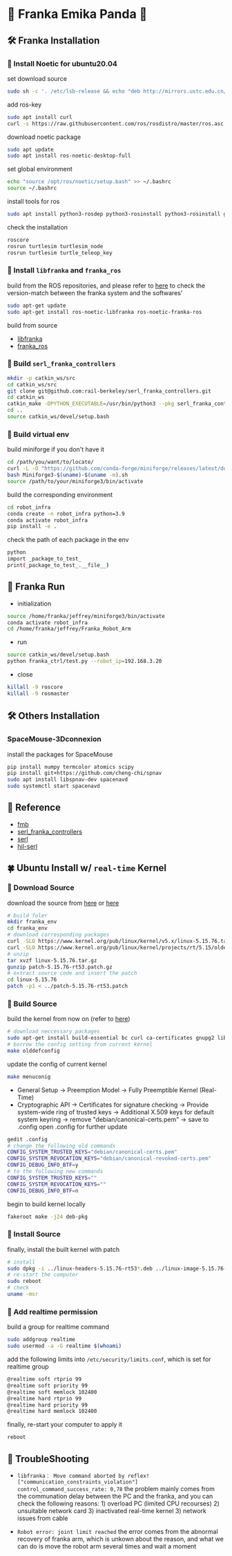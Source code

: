 # 🦾 Franka Emika Panda 🐼


## 🛠️ Franka Installation

### 🔧 Install Noetic for ubuntu20.04
set download source
```bash
sudo sh -c '. /etc/lsb-release && echo "deb http://mirrors.ustc.edu.cn/ros/ubuntu/ `lsb_release -cs` main" > /etc/apt/sources.list.d/ros-latest.list'
```
add ros-key
```bash
sudo apt install curl 
curl -s https://raw.githubusercontent.com/ros/rosdistro/master/ros.asc | sudo apt-key add -
```
download noetic package
```bash
sudo apt update
sudo apt install ros-noetic-desktop-full
```
set global environment
```bash
echo "source /opt/ros/noetic/setup.bash" >> ~/.bashrc 
source ~/.bashrc
```
install tools for ros
```bash
sudo apt install python3-rosdep python3-rosinstall python3-rosinstall generator python3-wstool build-essential
```
check the installation
```bash
roscore
rosrun turtlesim turtlesim_node
rosrun turtlesim turtle_teleop_key
```

### 🔧 Install `libfranka` and `franka_ros`
build from the ROS repositories, and please refer to [here](https://www.franka.io/docs/compatibility.html) to check the version-match between the franka system and the softwares'
```bash
sudo apt-get update
sudo apt-get install ros-noetic-libfranka ros-noetic-franka-ros
```
build from source
* [libfranka](https://github.com/frankaemika/libfranka/blob/main/README.md)
* [franka_ros](https://frankaemika.github.io/docs/installation_linux.html#building-the-ros-packages)

### 🔧 Build `serl_franka_controllers`
```bash
mkdir -p catkin_ws/src
cd catkin_ws/src
git clone git@github.com:rail-berkeley/serl_franka_controllers.git
cd catkin_ws
catkin_make -DPYTHON_EXECUTABLE=/usr/bin/python3 --pkg serl_franka_controllers
cd ..
source catkin_ws/devel/setup.bash
```

### 🔧 Build virtual env
build miniforge if you don't have it
```bash
cd /path/you/want/to/locate/
curl -L -O "https://github.com/conda-forge/miniforge/releases/latest/download/Miniforge3-$(uname)-$(uname -m).sh"
bash Miniforge3-$(uname)-$(uname -m).sh
source /path/to/your/miniforge3/bin/activate
```

build the corresponding environment
```bash
cd robot_infra
conda create -n robot_infra python=3.9
conda activate robot_infra
pip install -e .
```

check the path of each package in the env
```bash
python
import _package_to_test_
print(_package_to_test_.__file__)
```


## 🚗 Franka Run
* initialization
```bash
source /home/franka/jeffrey/miniforge3/bin/activate
conda activate robot_infra
cd /home/franka/jeffrey/Franka_Robot_Arm
```
* run
```bash
source catkin_ws/devel/setup.bash
python franka_ctrl/test.py --robot_ip=192.168.3.20
```
* close
```bash
killall -9 roscore
killall -9 rosmaster
```


## 🛠️ Others Installation

### SpaceMouse-3Dconnexion
install the packages for SpaceMouse
```bash
pip install numpy termcolor atomics scipy
pip install git+https://github.com/cheng-chi/spnav
sudo apt install libspnav-dev spacenavd
sudo systemctl start spacenavd
```


## 📖 Reference
* [fmb](https://github.com/rail-berkeley/fmb/tree/main)
* [serl_franka_controllers](https://github.com/rail-berkeley/serl_franka_controllers)
* [serl](https://github.com/rail-berkeley/serl)
* [hil-serl](https://github.com/rail-berkeley/hil-serl)


## 🍀 Ubuntu Install w/ `real-time` Kernel

### 🔧 Download Source 
download the source from [here](https://www.kernel.org/pub/linux/kernel/) or [here](https://www.franka.cn/FCI/installation_linux.html#setting-up-the-real-time-kernel)
```bash
# build foler
mkdir franka_env
cd franka_env
# download corresponding packages
curl -SLO https://www.kernel.org/pub/linux/kernel/v5.x/linux-5.15.76.tar.gz
curl -SLO https://www.kernel.org/pub/linux/kernel/projects/rt/5.15/older/patch-5.15.76-rt53.patch.gz
# unzip
tar xvzf linux-5.15.76.tar.gz
gunzip patch-5.15.76-rt53.patch.gz
# extract source code and insert the patch
cd linux-5.15.76
patch -p1 < ../patch-5.15.76-rt53.patch
```

### 🔧 Build Source
build the kernel from now on (refer to [here](https://blog.csdn.net/tiboyang/article/details/127700249))
```bash
# download neccessary packages
sudo apt-get install build-essential bc curl ca-certificates gnupg2 libssl-dev lsb-release libelf-dev bison flex dwarves zstd libncurses-dev
# borrow the config setting from current kernel
make olddefconfig
```
update the config of current kernel
```bash
make menuconig
```
* General Setup -> Preemption Model -> Fully Preemptible Kernel (Real-Time)
* Cryptographic API -> Certificates for signature checking -> Provide system-wide ring of trusted keys -> Additional X.509 keys for default system keyring -> remove  "debian/canonical-certs.pem" -> save to .config
open .config for further update
```bash
gedit .config
# change the following old commands
CONFIG_SYSTEM_TRUSTED_KEYS="debian/canonical-certs.pem"
CONFIG_SYSTEM_REVOCATION_KEYS="debian/canonical-revoked-certs.pem"
CONFIG_DEBUG_INFO_BTF=y
# to the following new commands
CONFIG_SYSTEM_TRUSTED_KEYS=""
CONFIG_SYSTEM_REVOCATION_KEYS=""
CONFIG_DEBUG_INFO_BTF=n
```
begin to build kernel locally
```bash
fakeroot make -j24 deb-pkg
```

### 🔧 Install Source
finally, install the built kernel with patch
```bash
# install
sudo dpkg -i ../linux-headers-5.15.76-rt53*.deb ../linux-image-5.15.76-rt53*.deb
# re-start the computer
sudo reboot
# check
uname -msr
```

### 🔧 Add realtime permission
build a group for realtime command
```bash
sudo addgroup realtime
sudo usermod -a -G realtime $(whoami)
```
add the following limits into `/etc/security/limits.conf`, which is set for realtime group
```bash
@realtime soft rtprio 99
@realtime soft priority 99
@realtime soft memlock 102400
@realtime hard rtprio 99
@realtime hard priority 99
@realtime hard memlock 102400
```
finally, re-start your computer to apply it
```bash
reboot
```


## 🤔 TroubleShooting

* `libfranka： Move command aborted by reflex! ["communication_constraints_violation"] control_command_success_rate: 0,78`
the problem mainly comes from the communation delay between the PC and the franka, and you can check the following reasons: 1) overload PC (limited CPU recourses) 2) unsuitable network card 3) inactivated real-time kernel 3) network issues from cable

* `Robot error: joint limit reached`
the error comes from the abnormal recovery of franka arm, which is unkown about the reason, and what we can do is move the robot arm several times and wait a moment

